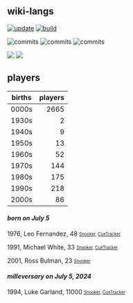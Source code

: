 ## wiki-langs
[![update](https://github.com/dreamerminsk/wiki-langs/actions/workflows/update-tables.yml/badge.svg)](https://github.com/dreamerminsk/wiki-langs/actions/workflows/update-tables.yml)
[![build](https://github.com/dreamerminsk/wiki-langs/actions/workflows/build.yml/badge.svg)](https://github.com/dreamerminsk/wiki-langs/actions/workflows/build.yml)

![commits](https://img.shields.io/github/commit-activity/y/dreamerminsk/wiki-langs)
![commits](https://img.shields.io/github/commit-activity/m/dreamerminsk/wiki-langs)
![commits](https://img.shields.io/github/commit-activity/w/dreamerminsk/wiki-langs)

![](https://img.shields.io/github/languages/code-size/dreamerminsk/wiki-langs)
![](https://img.shields.io/github/repo-size/dreamerminsk/wiki-langs)

## players
| births | players |
| :----: | ------: |
| 0000s | 2665 |
| 1930s | 2 |
| 1940s | 9 |
| 1950s | 13 |
| 1960s | 52 |
| 1970s | 144 |
| 1980s | 175 |
| 1990s | 218 |
| 2000s | 86 |

#### ***born on July  5***
1976, Leo Fernandez, 48 <sub><sup>[Snooker](http://www.snooker.org/res/index.asp?player=422), [CueTracker](http://cuetracker.net/Players/leo-fernandez/)</sup></sub>

1991, Michael White, 33 <sub><sup>[Snooker](http://www.snooker.org/res/index.asp?player=171), [CueTracker](http://cuetracker.net/Players/michael-white/)</sup></sub>

2001, Ross Bulman, 23 <sub><sup>[Snooker](http://www.snooker.org/res/index.asp?player=2352)</sup></sub>


#### ***milleversary on July  5, 2024***
1994, Luke Garland, 11000 <sub><sup>[Snooker](http://www.snooker.org/res/index.asp?player=1303), [CueTracker](http://cuetracker.net/Players/luke-garland/)</sup></sub>




